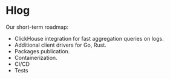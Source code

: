 # Hlog

Our short-term roadmap:

- ClickHouse integration for fast aggregation queries on logs.
- Additional client drivers for Go, Rust.
- Packages publication.
- Containerization.
- CI/CD
- Tests
